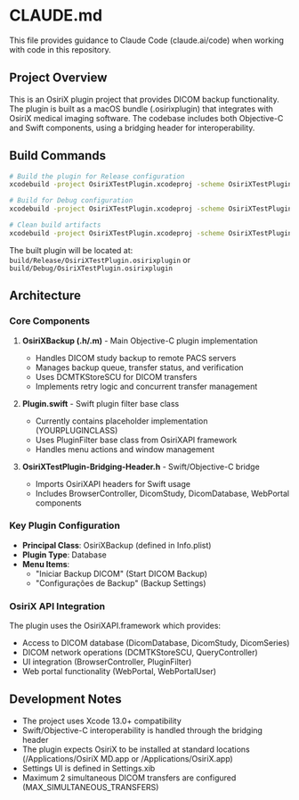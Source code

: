 # CLAUDE.md

This file provides guidance to Claude Code (claude.ai/code) when working with code in this repository.

## Project Overview

This is an OsiriX plugin project that provides DICOM backup functionality. The plugin is built as a macOS bundle (.osirixplugin) that integrates with OsiriX medical imaging software. The codebase includes both Objective-C and Swift components, using a bridging header for interoperability.

## Build Commands

```bash
# Build the plugin for Release configuration
xcodebuild -project OsiriXTestPlugin.xcodeproj -scheme OsiriXTestPlugin -configuration Release build

# Build for Debug configuration
xcodebuild -project OsiriXTestPlugin.xcodeproj -scheme OsiriXTestPlugin -configuration Debug build

# Clean build artifacts
xcodebuild -project OsiriXTestPlugin.xcodeproj -scheme OsiriXTestPlugin clean
```

The built plugin will be located at:
`build/Release/OsiriXTestPlugin.osirixplugin` or `build/Debug/OsiriXTestPlugin.osirixplugin`

## Architecture

### Core Components

1. **OsiriXBackup (.h/.m)** - Main Objective-C plugin implementation
   - Handles DICOM study backup to remote PACS servers
   - Manages backup queue, transfer status, and verification
   - Uses DCMTKStoreSCU for DICOM transfers
   - Implements retry logic and concurrent transfer management

2. **Plugin.swift** - Swift plugin filter base class
   - Currently contains placeholder implementation (YOURPLUGINCLASS)
   - Uses PluginFilter base class from OsiriXAPI framework
   - Handles menu actions and window management

3. **OsiriXTestPlugin-Bridging-Header.h** - Swift/Objective-C bridge
   - Imports OsiriXAPI headers for Swift usage
   - Includes BrowserController, DicomStudy, DicomDatabase, WebPortal components

### Key Plugin Configuration

- **Principal Class**: OsiriXBackup (defined in Info.plist)
- **Plugin Type**: Database
- **Menu Items**: 
  - "Iniciar Backup DICOM" (Start DICOM Backup)
  - "Configurações de Backup" (Backup Settings)

### OsiriX API Integration

The plugin uses the OsiriXAPI.framework which provides:
- Access to DICOM database (DicomDatabase, DicomStudy, DicomSeries)
- DICOM network operations (DCMTKStoreSCU, QueryController)
- UI integration (BrowserController, PluginFilter)
- Web portal functionality (WebPortal, WebPortalUser)

## Development Notes

- The project uses Xcode 13.0+ compatibility
- Swift/Objective-C interoperability is handled through the bridging header
- The plugin expects OsiriX to be installed at standard locations (/Applications/OsiriX MD.app or /Applications/OsiriX.app)
- Settings UI is defined in Settings.xib
- Maximum 2 simultaneous DICOM transfers are configured (MAX_SIMULTANEOUS_TRANSFERS)